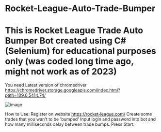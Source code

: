 # Rocket-League-Auto-Trade-Bumper
This is Rocket League Trade Auto Bumper Bot created using C#(Selenium)  for educational purposes only (was coded long time ago, might not work as of 2023)
======================================================================================================
You need Latest version of chromedriver 
https://chromedriver.storage.googleapis.com/index.html?path=109.0.5414.74/

![image](https://user-images.githubusercontent.com/70080572/211998150-50c76cf7-b769-46bb-937f-b78609f7b812.png)

How to Use:
Register on website https://rocket-league.com/
Create some trades that you wan't to be 'bumped'
Input login and password into bot and how many milliseconds delay between trade bumps.
Press Start.
